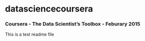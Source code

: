 # datasciencecoursera
### Coursera - The Data Scientist’s Toolbox - Feburary 2015
This is a test readme file
